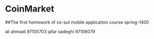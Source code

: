 # CoinMarket
##The first homework of ce-sut mobile application course spring-1400

ali ahmadi 			97105703
jafar sadeghi       97106079
